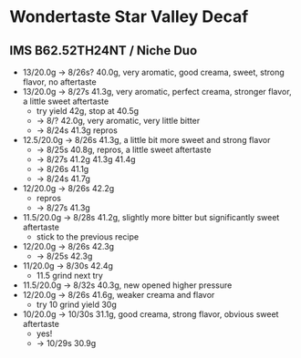 # Wondertaste Star Valley Decaf

## IMS B62.52TH24NT / Niche Duo

- 13/20.0g -> 8/26s? 40.0g, very aromatic, good creama, sweet, strong flavor, no aftertaste
- 13/20.0g -> 8/27s 41.3g, very aromatic, perfect creama, stronger flavor, a little sweet aftertaste
  - try yield 42g, stop at 40.5g
  - -> 8/? 42.0g, very aromatic, very little bitter
  - -> 8/24s 41.3g repros
- 12.5/20.0g -> 8/26s 41.3g, a little bit more sweet and strong flavor
  - -> 8/25s 40.8g, repros, a little sweet aftertaste
  - -> 8/27s 41.2g 41.3g 41.4g
  - -> 8/26s 41.1g
  - -> 8/24s 41.7g
- 12/20.0g -> 8/26s 42.2g
  - repros
  - -> 8/27s 41.3g
- 11.5/20.0g -> 8/28s 41.2g, slightly more bitter but significantly sweet aftertaste
  - stick to the previous recipe
- 12/20.0g -> 8/26s 42.3g
  - -> 8/25s 42.3g
- 11/20.0g -> 8/30s 42.4g
  - 11.5 grind next try
- 11.5/20.0g -> 8/32s 40.3g, new opened higher pressure
- 12/20.0g -> 8/26s 41.6g, weaker creama and flavor
  - try 10 grind yield 30g
- 10/20.0g -> 10/30s 31.1g, good creama, strong flavor, obvious sweet aftertaste
  - yes!
  - -> 10/29s 30.9g
